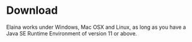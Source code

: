 # Download

Elaina works under Windows, Mac OSX and Linux, as long as you have a Java SE Runtime Environment of version 11 or above.

<DownloadLink />
